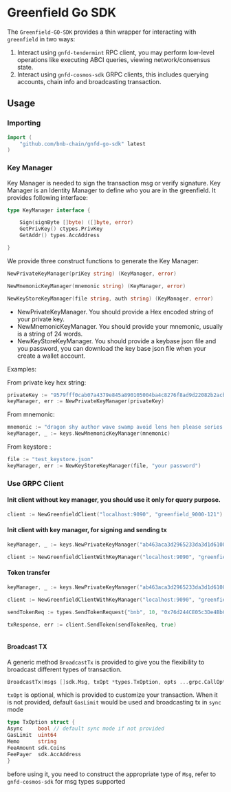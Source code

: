 # Greenfield Go SDK 

The `Greenfield-GO-SDK` provides a thin wrapper for interacting with `greenfield` in two ways:

1. Interact using `gnfd-tendermint` RPC client, you may perform low-level operations like executing ABCI queries, viewing network/consensus state.
2. Interact using `gnfd-cosmos-sdk` GRPC clients, this includes querying accounts, chain info and broadcasting transaction. 

## Usage

### Importing

```go
import (
    "github.com/bnb-chain/gnfd-go-sdk" latest
)
```

### Key Manager

Key Manager is needed to sign the transaction msg or verify signature. Key Manager is an Identity Manager to define who 
you are in the greenfield. It provides following interface:

```go
type KeyManager interface {

    Sign(signByte []byte) ([]byte, error)
    GetPrivKey() ctypes.PrivKey
    GetAddr() types.AccAddress

}
```

We provide three construct functions to generate the Key Manager:
```go
NewPrivateKeyManager(priKey string) (KeyManager, error)

NewMnemonicKeyManager(mnemonic string) (KeyManager, error)

NewKeyStoreKeyManager(file string, auth string) (KeyManager, error)
```
- NewPrivateKeyManager. You should provide a Hex encoded string of your private key.
- NewMnemonicKeyManager. You should provide your mnemonic, usually is a string of 24 words.
- NewKeyStoreKeyManager. You should provide a keybase json file and you password, you can download the key base json file when your create a wallet account.

Examples:

From private key hex string:
```GO
privateKey := "9579fff0cab07a4379e845a890105004ba4c8276f8ad9d22082b2acbf02d884b"
keyManager, err := NewPrivateKeyManager(privateKey)
```

From mnemonic:
```Go
mnemonic := "dragon shy author wave swamp avoid lens hen please series heavy squeeze alley castle crazy action peasant green vague camp mirror amount person legal"
keyManager, _ := keys.NewMnemonicKeyManager(mnemonic)
```

From keystore :
```GO
file := "test_keystore.json"
keyManager, err := NewKeyStoreKeyManager(file, "your password")
```
### Use GRPC Client

#### Init client without key manager, you should use it only for query purpose.

```go
client := NewGreenfieldClient("localhost:9090", "greenfield_9000-121")
```

#### Init client with key manager, for signing and sending tx

```go
keyManager, _ := keys.NewPrivateKeyManager("ab463aca3d2965233da3d1d6108aa521274c5ddc2369ff72970a52a451863fbf")

client := NewGreenfieldClientWithKeyManager("localhost:9090", "greenfield_9000-121", keyManager)
```

####  Token transfer


```go
keyManager, _ := keys.NewPrivateKeyManager("ab463aca3d2965233da3d1d6108aa521274c5ddc2369ff72970a52a451863fbf")

client := NewGreenfieldClientWithKeyManager("localhost:9090", "greenfield_9000-121", keyManager)

sendTokenReq := types.SendTokenRequest{"bnb", 10, "0x76d244CE05c3De4BbC6fDd7F56379B145709ade9"}

txResponse, err := client.SendToken(sendTokenReq, true)
	
```

#### Broadcast TX

A generic method `BroadcastTx` is provided to give you the flexibility to broadcast different types of transaction. 
```go
BroadcastTx(msgs []sdk.Msg, txOpt *types.TxOption, opts ...grpc.CallOption) (*types.TxBroadcastResponse, error)
```

`txOpt` is optional, which is provided to customize your transaction. When it is not provided, default `GasLimit` would 
be used and broadcasting tx in `sync` mode

```go
type TxOption struct {
Async     bool // default sync mode if not provided
GasLimit  uint64
Memo      string
FeeAmount sdk.Coins
FeePayer  sdk.AccAddress
}
```


before using it, you need to construct the appropriate type of `Msg`, refer to `gnfd-cosmos-sdk` for msg types supported